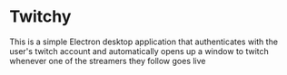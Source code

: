 # Twitchy

This is a simple Electron desktop application that authenticates with the user's twitch account and automatically opens up a window to twitch whenever one of the streamers they follow goes live
